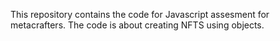This repository contains the code for Javascript assesment for metacrafters.
The code is about creating NFTS using objects. 
